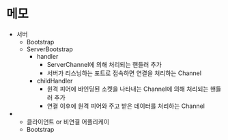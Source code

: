 # 메모

* 서버
  * Bootstrap
  * ServerBootstrap
    * handler
      * ServerChannel에 의해 처리되는 핸들러 추가
      * 서버가 리스닝하는 포트로 접속하면 연결을 처리하는 Channel
    * childHandler
      * 원격 피어에 바인딩된 소켓을 나타내는 Channel에 의해 처리되는 핸들러 추가
      * 연결 이후에 원격 피어와 주고 받은 데이터를 처리하는 Channel
* * 클라이언트 or 비연결 어플리케이
  * Bootstrap

